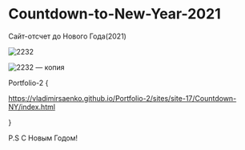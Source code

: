 # Countdown-to-New-Year-2021
 
Сайт-отсчет до Нового Года(2021)

![2232](https://user-images.githubusercontent.com/56477695/118030345-d74eb980-b36d-11eb-89b7-fd866c110cdb.png)

![2232 — копия](https://user-images.githubusercontent.com/56477695/118030415-ec2b4d00-b36d-11eb-86b2-8954345c96e7.png)

Portfolio-2 {

https://vladimirsaenko.github.io/Portfolio-2/sites/site-17/Countdown-NY/index.html

}

P.S С Новым Годом!
